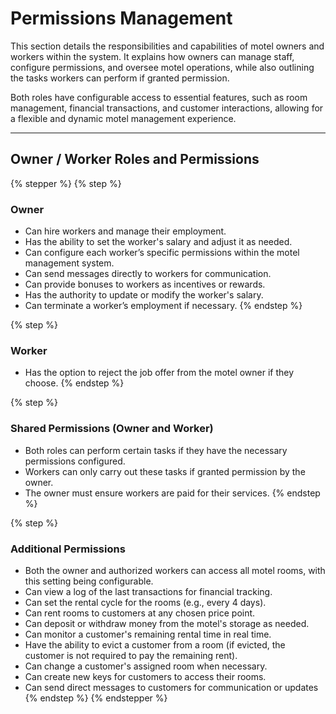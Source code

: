 # Permissions Management

This section details the responsibilities and capabilities of motel owners and workers within the system. It explains how owners can manage staff, configure permissions, and oversee motel operations, while also outlining the tasks workers can perform if granted permission.

Both roles have configurable access to essential features, such as room management, financial transactions, and customer interactions, allowing for a flexible and dynamic motel management experience.

***

## Owner / Worker Roles and Permissions

{% stepper %}
{% step %}
### Owner

* Can hire workers and manage their employment.
* Has the ability to set the worker's salary and adjust it as needed.
* Can configure each worker’s specific permissions within the motel management system.
* Can send messages directly to workers for communication.
* Can provide bonuses to workers as incentives or rewards.
* Has the authority to update or modify the worker's salary.
* Can terminate a worker’s employment if necessary.
{% endstep %}

{% step %}
### Worker

* Has the option to reject the job offer from the motel owner if they choose.
{% endstep %}

{% step %}
### Shared Permissions (Owner and Worker)

* Both roles can perform certain tasks if they have the necessary permissions configured.
* Workers can only carry out these tasks if granted permission by the owner.
* The owner must ensure workers are paid for their services.
{% endstep %}

{% step %}
### Additional Permissions

* Both the owner and authorized workers can access all motel rooms, with this setting being configurable.
* Can view a log of the last transactions for financial tracking.
* Can set the rental cycle for the rooms (e.g., every 4 days).
* Can rent rooms to customers at any chosen price point.
* Can deposit or withdraw money from the motel's storage as needed.
* Can monitor a customer's remaining rental time in real time.
* Have the ability to evict a customer from a room (if evicted, the customer is not required to pay the remaining rent).
* Can change a customer's assigned room when necessary.
* Can create new keys for customers to access their rooms.
* Can send direct messages to customers for communication or updates
{% endstep %}
{% endstepper %}
